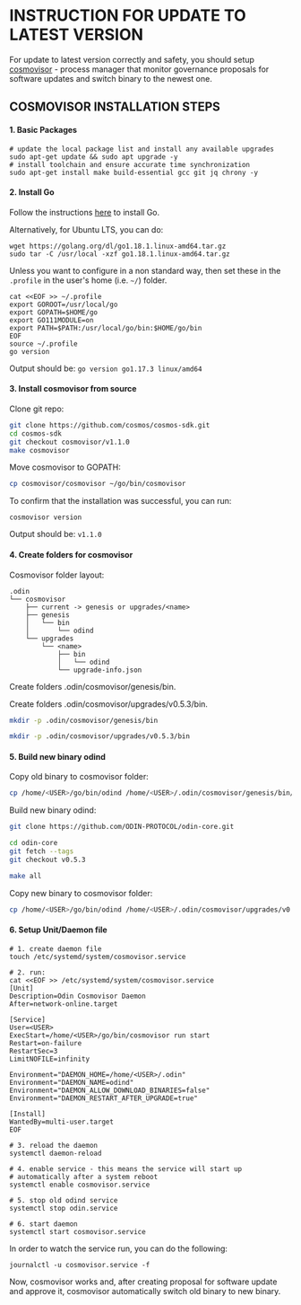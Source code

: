 # INSTRUCTION FOR UPDATE TO LATEST VERSION

For update to latest version correctly and safety, you should setup 
[cosmovisor](https://docs.cosmos.network/master/run-node/cosmovisor.html) - 
process manager that monitor governance proposals for software updates and switch binary to the newest one.


## COSMOVISOR INSTALLATION STEPS

#### 1. Basic Packages
```bash:
# update the local package list and install any available upgrades 
sudo apt-get update && sudo apt upgrade -y 
# install toolchain and ensure accurate time synchronization 
sudo apt-get install make build-essential gcc git jq chrony -y
```

#### 2. Install Go
Follow the instructions [here](https://golang.org/doc/install) to install Go.

Alternatively, for Ubuntu LTS, you can do:
```bash:
wget https://golang.org/dl/go1.18.1.linux-amd64.tar.gz
sudo tar -C /usr/local -xzf go1.18.1.linux-amd64.tar.gz
```

Unless you want to configure in a non standard way, then set these in the `.profile` in the user's home (i.e. `~/`) folder.

```bash:
cat <<EOF >> ~/.profile
export GOROOT=/usr/local/go
export GOPATH=$HOME/go
export GO111MODULE=on
export PATH=$PATH:/usr/local/go/bin:$HOME/go/bin
EOF
source ~/.profile
go version
```

Output should be: `go version go1.17.3 linux/amd64`

#### 3. Install cosmovisor from source

Clone git repo:
```bash
git clone https://github.com/cosmos/cosmos-sdk.git
cd cosmos-sdk
git checkout cosmovisor/v1.1.0
make cosmovisor
```

Move cosmovisor to GOPATH:
```bash
cp cosmovisor/cosmovisor ~/go/bin/cosmovisor
```

To confirm that the installation was successful, you can run:

```bash:
cosmovisor version
```
Output should be: `v1.1.0`

#### 4. Create folders for cosmovisor

Cosmovisor folder layout:
```
.odin
└── cosmovisor
    ├── current -> genesis or upgrades/<name>
    ├── genesis
    │   └── bin
    │       └── odind
    └── upgrades
        └── <name>
            ├── bin
            │   └── odind
            └── upgrade-info.json
```

Create folders .odin/cosmovisor/genesis/bin.

Create folders .odin/cosmovisor/upgrades/v0.5.3/bin.
```bash
mkdir -p .odin/cosmovisor/genesis/bin

mkdir -p .odin/cosmovisor/upgrades/v0.5.3/bin
```

#### 5. Build new binary odind 

Copy old binary to cosmovisor folder:
```bash
cp /home/<USER>/go/bin/odind /home/<USER>/.odin/cosmovisor/genesis/bin/odind
```

Build new binary odind:
```bash
git clone https://github.com/ODIN-PROTOCOL/odin-core.git

cd odin-core
git fetch --tags
git checkout v0.5.3

make all
```

Copy new binary to cosmovisor folder:
```bash
cp /home/<USER>/go/bin/odind /home/<USER>/.odin/cosmovisor/upgrades/v0.5.3/bin/odind
```

#### 6. Setup Unit/Daemon file

```bash:
# 1. create daemon file
touch /etc/systemd/system/cosmovisor.service

# 2. run:
cat <<EOF >> /etc/systemd/system/cosmovisor.service
[Unit]
Description=Odin Cosmovisor Daemon
After=network-online.target

[Service]
User=<USER>
ExecStart=/home/<USER>/go/bin/cosmovisor run start
Restart=on-failure
RestartSec=3
LimitNOFILE=infinity

Environment="DAEMON_HOME=/home/<USER>/.odin"
Environment="DAEMON_NAME=odind"
Environment="DAEMON_ALLOW_DOWNLOAD_BINARIES=false"
Environment="DAEMON_RESTART_AFTER_UPGRADE=true"

[Install]
WantedBy=multi-user.target
EOF

# 3. reload the daemon
systemctl daemon-reload

# 4. enable service - this means the service will start up 
# automatically after a system reboot
systemctl enable cosmovisor.service

# 5. stop old odind service
systemctl stop odin.service

# 6. start daemon
systemctl start cosmovisor.service
```

In order to watch the service run, you can do the following:
```
journalctl -u cosmovisor.service -f
```


Now, cosmovisor works and, after creating proposal for software update and approve it, 
cosmovisor automatically switch old binary to new binary.  